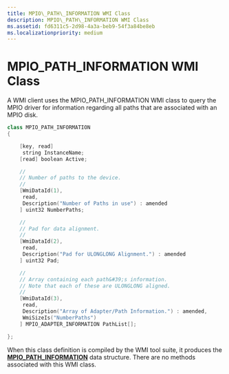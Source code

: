 ```yaml
---
title: MPIO\_PATH\_INFORMATION WMI Class
description: MPIO\_PATH\_INFORMATION WMI Class
ms.assetid: fd6311c5-2d98-4a3a-beb9-54f3a84be8eb
ms.localizationpriority: medium
---
```


# MPIO\_PATH\_INFORMATION WMI Class


A WMI client uses the MPIO\_PATH\_INFORMATION WMI class to query the MPIO driver for information regarding all paths that are associated with an MPIO disk.

```cpp
class MPIO_PATH_INFORMATION
{

    [key, read]
     string InstanceName;
    [read] boolean Active;

    //
    // Number of paths to the device.
    //
    [WmiDataId(1),
     read,
     Description("Number of Paths in use") : amended
    ] uint32 NumberPaths;

    //
    // Pad for data alignment.
    //
    [WmiDataId(2),
     read,
     Description("Pad for ULONGLONG Alignment.") : amended
    ] uint32 Pad;

    //
    // Array containing each path&#39;s information.
    // Note that each of these are ULONGLONG aligned.
    //
    [WmiDataId(3),
     read,
     Description("Array of Adapter/Path Information.") : amended,
     WmiSizeIs("NumberPaths")
    ] MPIO_ADAPTER_INFORMATION PathList[];

};
```

When this class definition is compiled by the WMI tool suite, it produces the [**MPIO\_PATH\_INFORMATION**](https://msdn.microsoft.com/library/windows/hardware/ff562441) data structure. There are no methods associated with this WMI class.

 

 





